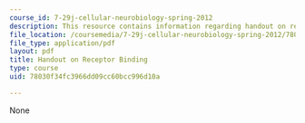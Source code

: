 ```yaml
---
course_id: 7-29j-cellular-neurobiology-spring-2012
description: This resource contains information regarding handout on receptor binding
file_location: /coursemedia/7-29j-cellular-neurobiology-spring-2012/78030f34fc3966dd09cc60bcc996d10a_MIT7_29JS12_RecepBindHout.pdf
file_type: application/pdf
layout: pdf
title: Handout on Receptor Binding
type: course
uid: 78030f34fc3966dd09cc60bcc996d10a

---
```

None